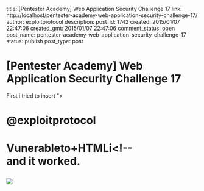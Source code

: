 title: [Pentester Academy] Web Application Security Challenge 17
link: http://localhost/pentester-academy-web-application-security-challenge-17/
author: exploitprotocol
description: 
post_id: 1742
created: 2015/01/07 22:47:06
created_gmt: 2015/01/07 22:47:06
comment_status: open
post_name: pentester-academy-web-application-security-challenge-17
status: publish
post_type: post

# [Pentester Academy] Web Application Security Challenge 17

First i tried to insert "><h1>@exploitprotocol</h1><xss input=" in Email and password but it was stripping the value's so i thought to comment out remaining portion.  
so i inserted Email- "><h1>Vunerable<!--  
                   Password- \-->to+HTMLi<!--  
and it worked.  


![](https://4.bp.blogspot.com/-dtHtDGfj2QE/UrXaWy7Io1I/AAAAAAAAAJg/ObY2O5hcTb4/s1600/2.PNG)
